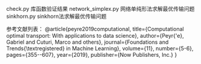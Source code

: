 check.py            库函数验证结果
network_simplex.py  网络单纯形法求解最优传输问题
sinkhorn.py         sinkhorn法求解最优传输问题

参考文献列表：
@article{peyre2019computational,
  title={Computational optimal transport: With applications to data science},
  author={Peyr{\'e}, Gabriel and Cuturi, Marco and others},
  journal={Foundations and Trends{\textregistered} in Machine Learning},
  volume={11},
  number={5-6},
  pages={355--607},
  year={2019},
  publisher={Now Publishers, Inc.}
}
